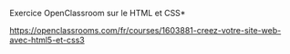 Exercice OpenClassroom sur le HTML et CSS*

https://openclassrooms.com/fr/courses/1603881-creez-votre-site-web-avec-html5-et-css3
